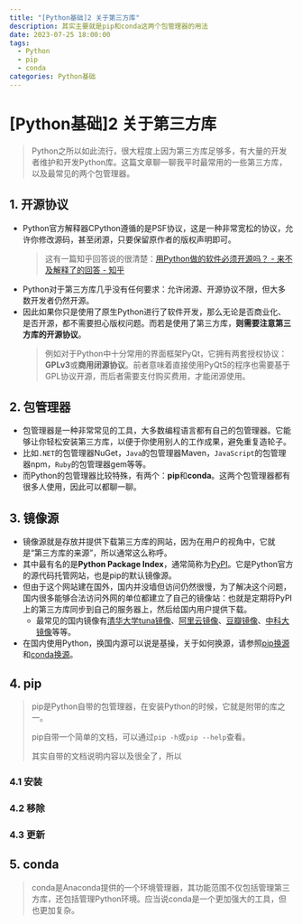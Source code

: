 ```yaml
---
title: "[Python基础]2 关于第三方库"
description: 其实主要就是pip和conda这两个包管理器的用法
date: 2023-07-25 18:00:00
tags:
  - Python
  - pip
  - conda
categories: Python基础
---
```


# [Python基础]2 关于第三方库

> Python之所以如此流行，很大程度上因为第三方库足够多，有大量的开发者维护和开发Python库。这篇文章聊一聊我平时最常用的一些第三方库，以及最常见的两个包管理器。

## 1. 开源协议

* Python官方解释器CPython遵循的是PSF协议，这是一种非常宽松的协议，允许你修改源码，甚至闭源，只要保留原作者的版权声明即可。
  > 这有一篇知乎回答说的很清楚：[用Python做的软件必须开源吗？ - 来不及解释了的回答 - 知乎](https://www.zhihu.com/question/557929263/answer/2703781697)
* Python对于第三方库几乎没有任何要求：允许闭源、开源协议不限，但大多数开发者仍然开源。
* 因此如果你只是使用了原生Python进行了软件开发，那么无论是否商业化、是否开源，都不需要担心版权问题。而若是使用了第三方库，**则需要注意第三方库的开源协议**。
  > 例如对于Python中十分常用的界面框架PyQt，它拥有两套授权协议：**GPLv3**或**商用闭源协议**。前者意味着直接使用PyQt5的程序也需要基于GPL协议开源，而后者需要支付购买费用，才能闭源使用。

## 2. 包管理器

* 包管理器是一种非常常见的工具，大多数编程语言都有自己的包管理器。它能够让你轻松安装第三方库，以便于你使用别人的工作成果，避免重复造轮子。
* 比如`.NET`的包管理器NuGet，`Java`的包管理器Maven，`JavaScript`的包管理器npm，`Ruby`的包管理器gem等等。
* 而Python的包管理器比较特殊，有两个：**pip**和**conda**。这两个包管理器都有很多人使用，因此可以都聊一聊。

## 3. 镜像源

* 镜像源就是存放并提供下载第三方库的网站，因为在用户的视角中，它就是“第三方库的来源”，所以通常这么称呼。
* 其中最有名的是**Python Package Index**，通常简称为[PyPI](https://pypi.org/)。它是Python官方的源代码托管网站，也是pip的默认镜像源。
* 但由于这个网站建在国外，国内并没墙但访问仍然很慢，为了解决这个问题，国内很多能够合法访问外网的单位都建立了自己的镜像站：也就是定期将PyPI上的第三方库同步到自己的服务器上，然后给国内用户提供下载。
  * 最常见的国内镜像有[清华大学tuna镜像](https://mirrors.tuna.tsinghua.edu.cn/pypi/)、[阿里云镜像](https://developer.aliyun.com/mirror/pypi)、[豆瓣镜像](https://mirrors.cloud.tencent.com/pypi/simple/)、[中科大镜像](https://pypi.mirrors.ustc.edu.cn/simple/)等等。
* 在国内使用Python，换国内源可以说是基操，关于如何换源，请参照[pip换源](#)和[conda换源](#)。

## 4. pip

> pip是Python自带的包管理器，在安装Python的时候，它就是附带的库之一。
>
> pip自带一个简单的文档，可以通过`pip -h`或`pip --help`查看。
>
> 其实自带的文档说明内容以及很全了，所以

### 4.1 安装

### 4.2 移除

### 4.3 更新

## 5. conda

> conda是Anaconda提供的一个环境管理器，其功能范围不仅包括管理第三方库，还包括管理Python环境。应当说conda是一个更加强大的工具，但也更加复杂。
